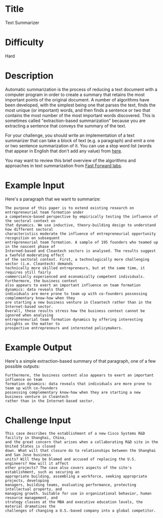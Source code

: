 # Title

Text Summarizer

# Difficulty

Hard

# Description

Automatic summarization is the process of reducing a text document with a computer program in order to create a summary that retains the most important points of the original document. A number of algorithms have been developed, with the simplest being one that parses the text, finds the most unique (or important) words, and then finds a sentence or two that contains the most number of the most important words discovered. This is sometimes called "extraction-based summarization" because you are extracting a sentence that conveys the summary of the text. 

For your challenge, you should write an implementation of a text summarizer that can take a block of text (e.g. a paragraph) and emit a one or two sentence summarization of it. You can use a stop word list (words that appear in English that don't add any value) from [here](http://snowball.tartarus.org/algorithms/english/stop.txt).

You may want to review this brief overview of the algorithms and approaches in text summarization from [Fast Forward labs](http://blog.fastforwardlabs.com/post/141666523533/hp-luhn-and-the-heuristic-value-of-simplicity). 

# Example Input

Here's a paragraph that we want to summarize:

    The purpose of this paper is to extend existing research on entrepreneurial team formation under 
    a competence-based perspective by empirically testing the influence of the sectoral context on 
    that dynamics. We use inductive, theory-building design to understand how different sectoral 
    characteristics moderate the influence of entrepreneurial opportunity recognition on subsequent 
    entrepreneurial team formation. A sample of 195 founders who teamed up in the nascent phase of 
    Interned-based and Cleantech sectors is analysed. The results suggest a twofold moderating effect 
    of the sectoral context. First, a technologically more challenging sector (i.e. Cleantech) demands 
    technically more skilled entrepreneurs, but at the same time, it requires still fairly 
    commercially experienced and economically competent individuals. Furthermore, the business context 
    also appears to exert an important influence on team formation dynamics: data reveals that 
    individuals are more prone to team up with co-founders possessing complementary know-how when they 
    are starting a new business venture in Cleantech rather than in the Internet-based sector. 
    Overall, these results stress how the business context cannot be ignored when analysing 
    entrepreneurial team formation dynamics by offering interesting insights on the matter to 
    prospective entrepreneurs and interested policymakers.

# Example Output

Here's a simple extraction-based summary of that paragraph, one of a few possible outputs:

    Furthermore, the business context also appears to exert an important influence on team 
    formation dynamics: data reveals that individuals are more prone to team up with co-founders 
    possessing complementary know-how when they are starting a new business venture in Cleantech 
    rather than in the Internet-based sector. 

# Challenge Input

    This case describes the establishment of a new Cisco Systems R&D facility in Shanghai, China, 
    and the great concern that arises when a collaborating R&D site in the United States is closed 
    down. What will that closure do to relationships between the Shanghai and San Jose business 
    units? Will they be blamed and accused of replacing the U.S. engineers? How will it affect 
    other projects? The case also covers aspects of the site's establishment, such as securing an 
    appropriate building, assembling a workforce, seeking appropriate projects, developing 
    managers, building teams, evaluating performance, protecting intellectual property, and 
    managing growth. Suitable for use in organizational behavior, human resource management, and 
    strategy classes at the MBA and executive education levels, the material dramatizes the 
    challenges of changing a U.S.-based company into a global competitor.

    
